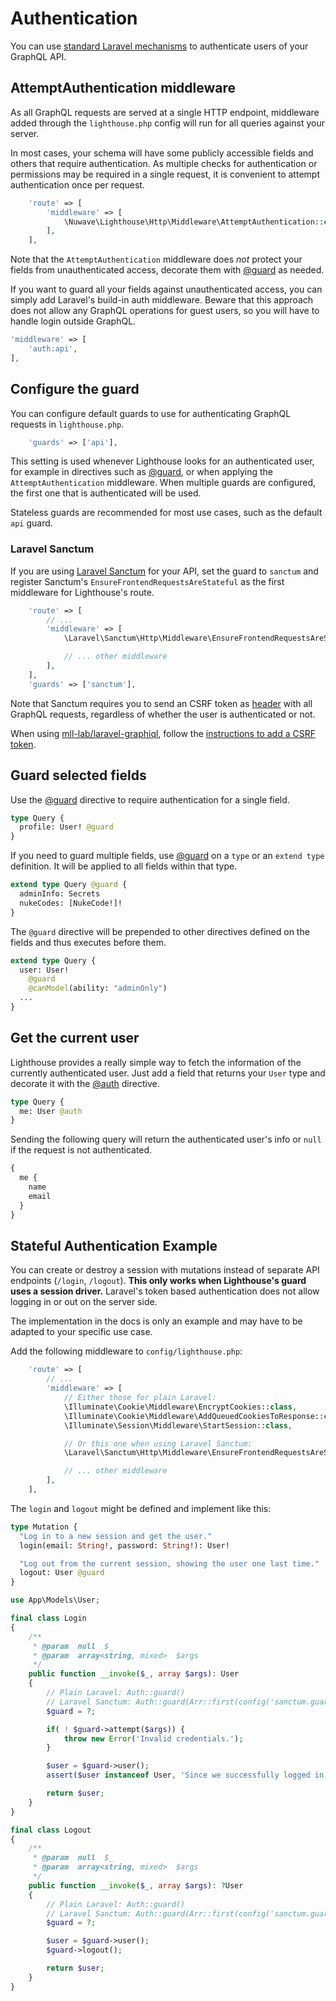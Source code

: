 # Authentication

You can use [standard Laravel mechanisms](https://laravel.com/docs/authentication)
to authenticate users of your GraphQL API.

## AttemptAuthentication middleware

As all GraphQL requests are served at a single HTTP endpoint, middleware added
through the `lighthouse.php` config will run for all queries against your server.

In most cases, your schema will have some publicly accessible fields and others
that require authentication. As multiple checks for authentication or permissions may be
required in a single request, it is convenient to attempt authentication once per request.

```php
    'route' => [
        'middleware' => [
            \Nuwave\Lighthouse\Http\Middleware\AttemptAuthentication::class,
        ],
    ],
```

Note that the `AttemptAuthentication` middleware does _not_ protect your fields from unauthenticated
access, decorate them with [@guard](../api-reference/directives.md#guard) as needed.

If you want to guard all your fields against unauthenticated access, you can simply add
Laravel's build-in auth middleware. Beware that this approach does not allow any GraphQL
operations for guest users, so you will have to handle login outside GraphQL.

```php
'middleware' => [
    'auth:api',
],
```

## Configure the guard

You can configure default guards to use for authenticating GraphQL requests in `lighthouse.php`.

```php
    'guards' => ['api'],
```

This setting is used whenever Lighthouse looks for an authenticated user, for example in directives
such as [@guard](../api-reference/directives.md#guard), or when applying the `AttemptAuthentication` middleware.
When multiple guards are configured, the first one that is authenticated will be used.

Stateless guards are recommended for most use cases, such as the default `api` guard.

### Laravel Sanctum

If you are using [Laravel Sanctum](https://laravel.com/docs/sanctum) for your API, set the guard
to `sanctum` and register Sanctum's `EnsureFrontendRequestsAreStateful` as the first middleware for Lighthouse's route.

```php
    'route' => [
        // ...
        'middleware' => [
            \Laravel\Sanctum\Http\Middleware\EnsureFrontendRequestsAreStateful::class,

            // ... other middleware
        ],
    ],
    'guards' => ['sanctum'],
```

Note that Sanctum requires you to send an CSRF token as [header](https://laravel.com/docs/csrf#csrf-x-csrf-token)
with all GraphQL requests, regardless of whether the user is authenticated or not.

When using [mll-lab/laravel-graphiql](https://github.com/mll-lab/laravel-graphiql), follow the [instructions
to add a CSRF token](https://github.com/mll-lab/laravel-graphiql#configure-session-authentication).

## Guard selected fields

Use the [@guard](../api-reference/directives.md#guard) directive to require authentication for a single field.

```graphql
type Query {
  profile: User! @guard
}
```

If you need to guard multiple fields, use [@guard](../api-reference/directives.md#guard)
on a `type` or an `extend type` definition. It will be applied to all fields within that type.

```graphql
extend type Query @guard {
  adminInfo: Secrets
  nukeCodes: [NukeCode!]!
}
```

The `@guard` directive will be prepended to other directives defined on the fields
and thus executes before them.

```graphql
extend type Query {
  user: User!
    @guard
    @canModel(ability: "adminOnly")
  ...
}
```

## Get the current user

Lighthouse provides a really simple way to fetch the information of the currently authenticated user.
Just add a field that returns your `User` type and decorate it with the [@auth](../api-reference/directives.md#auth) directive.

```graphql
type Query {
  me: User @auth
}
```

Sending the following query will return the authenticated user's info
or `null` if the request is not authenticated.

```graphql
{
  me {
    name
    email
  }
}
```

## Stateful Authentication Example

You can create or destroy a session with mutations instead of separate API endpoints (`/login`, `/logout`).
**This only works when Lighthouse's guard uses a session driver.**
Laravel's token based authentication does not allow logging in or out on the server side.

The implementation in the docs is only an example and may have to be adapted to your specific use case.

Add the following middleware to `config/lighthouse.php`:

```php
    'route' => [
        // ...
        'middleware' => [
            // Either those for plain Laravel:
            \Illuminate\Cookie\Middleware\EncryptCookies::class,
            \Illuminate\Cookie\Middleware\AddQueuedCookiesToResponse::class,
            \Illuminate\Session\Middleware\StartSession::class,

            // Or this one when using Laravel Sanctum:
            \Laravel\Sanctum\Http\Middleware\EnsureFrontendRequestsAreStateful::class,

            // ... other middleware
        ],
    ],
```

The `login` and `logout` might be defined and implement like this:

```graphql
type Mutation {
  "Log in to a new session and get the user."
  login(email: String!, password: String!): User!

  "Log out from the current session, showing the user one last time."
  logout: User @guard
}
```

```php
use App\Models\User;

final class Login
{
    /**
     * @param  null  $_
     * @param  array<string, mixed>  $args
     */
    public function __invoke($_, array $args): User
    {
        // Plain Laravel: Auth::guard()
        // Laravel Sanctum: Auth::guard(Arr::first(config('sanctum.guard')))
        $guard = ?;

        if( ! $guard->attempt($args)) {
            throw new Error('Invalid credentials.');
        }

        $user = $guard->user();
        assert($user instanceof User, 'Since we successfully logged in, this can no longer be `null`.');

        return $user;
    }
}
```

```php
final class Logout
{
    /**
     * @param  null  $_
     * @param  array<string, mixed>  $args
     */
    public function __invoke($_, array $args): ?User
    {
        // Plain Laravel: Auth::guard()
        // Laravel Sanctum: Auth::guard(Arr::first(config('sanctum.guard', 'web')))
        $guard = ?;

        $user = $guard->user();
        $guard->logout();

        return $user;
    }
}
```
